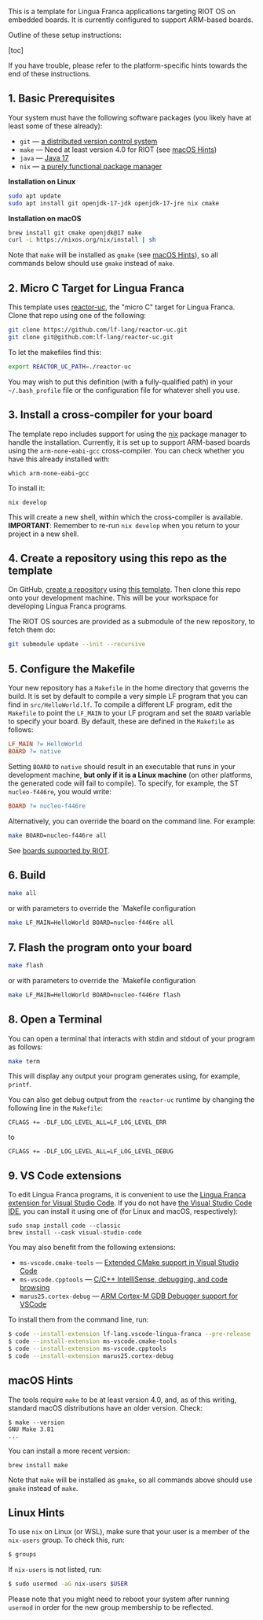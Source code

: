 This is a template for Lingua Franca applications targeting RIOT OS on embedded boards. It is currently configured to support ARM-based boards.

Outline of these setup instructions:

[toc]

If you have trouble, please refer to the platform-specific hints towards the end of these instructions.

## 1. Basic Prerequisites

Your system must have the following software packages (you likely have at least some of these already):

 - `git` — [a distributed version control system](https://git-scm.com/)
 - `make` — Need at least version 4.0 for RIOT (see [macOS Hints](#macos-hints))
 - `java` — [Java 17](https://openjdk.org/projects/jdk/17)
 - `nix` — [a purely functional package manager](https://nix.dev/tutorials/install-nix)

**Installation on Linux**

```bash
sudo apt update
sudo apt install git openjdk-17-jdk openjdk-17-jre nix cmake
```

**Installation on macOS**

```bash
brew install git cmake openjdk@17 make
curl -L https://nixos.org/nix/install | sh
```

Note that `make` will be installed as `gmake` (see [macOS Hints](#macos-hints)), so all commands below should use `gmake` instead of `make`.

## 2. Micro C Target for Lingua Franca

This template uses [reactor-uc](https://github.com/lf-lang/reactor-uc), the "micro C" target for Lingua Franca. Clone that repo using one of the following:

```bash
git clone https://github.com/lf-lang/reactor-uc.git
git clone git@github.com:lf-lang/reactor-uc.git
```

To let the makefiles find this:

```bash
export REACTOR_UC_PATH=./reactor-uc
```

You may wish to put this definition (with a fully-qualified path) in your `~/.bash_profile` file or the configuration file for whatever shell you use.

## 3. Install a cross-compiler for your board

The template repo includes support for using the [nix](https://nix.dev) package manager to handle the installation. Currently, it is set up to support ARM-based boards using the `arm-none-eabi-gcc` cross-compiler.  You can check whether you have this already installed with:

```
which arm-none-eabi-gcc
```

To install it:

```
nix develop
```

This will create a new shell, within which the cross-compiler is available.
**IMPORTANT**: Remember to re-run `nix develop` when you return to your project in a new shell.

## 4. Create a repository using this repo as the template

On GitHub, [create a repository](https://docs.github.com/en/repositories/creating-and-managing-repositories/creating-a-repository-from-a-template) using [this template](https://github.com/lf-lang/lf-riot-uc-template).
Then clone this repo onto your development machine.
This will be your workspace for developing Lingua Franca programs.

The RIOT OS sources are provided as a submodule of the new repository, to fetch them do:

```bash
git submodule update --init --recursive
```


## 5. Configure the Makefile

Your new repository has a `Makefile` in the home directory that governs the build. It is set by default to compile a very simple LF program that you can find in `src/HelloWorld.lf`.  To compile a different LF program, edit the `Makefile` to point the `LF_MAIN` to your LF program and
set the `BOARD` variable to specify your board.  By default, these are defined in the `Makefile` as follows:

```Makefile
LF_MAIN ?= HelloWorld
BOARD ?= native
```

Setting `BOARD` to `native` should result in an executable that runs in your development machine, **but only if it is a Linux machine** (on other platforms, the generated code will fail to compile).  To specify, for example, the ST `nucleo-f446re`, you would write:

```Makefile
BOARD ?= nucleo-f446re
```

Alternatively, you can override the board on the command line. For example:

```sh
make BOARD=nucleo-f446re all
```

See [boards supported by RIOT](https://www.riot-os.org/boards.html).

## 6. Build

```bash
make all
```

or with parameters to override the `Makefile configuration

```bash
make LF_MAIN=HelloWorld BOARD=nucleo-f446re all
```

## 7. Flash the program onto your board

```bash
make flash
```

or with parameters to override the `Makefile configuration

```bash
make LF_MAIN=HelloWorld BOARD=nucleo-f446re flash
```

## 8. Open a Terminal

You can open a terminal that interacts with stdin and stdout of your program as follows:

```bash
make term
```

This will display any output your program generates using, for example, `printf`.

You can also get debug output from the `reactor-uc` runtime by changing the following line in the `Makefile`:

```
CFLAGS += -DLF_LOG_LEVEL_ALL=LF_LOG_LEVEL_ERR
```

to

```
CFLAGS += -DLF_LOG_LEVEL_ALL=LF_LOG_LEVEL_DEBUG
```

## 9. VS Code extensions

To edit Lingua Franca programs, it is convenient to use the [Lingua Franca extension for Visual Studio Code](https://marketplace.visualstudio.com/items?itemName=lf-lang.vscode-lingua-franca).
If you do not have [the Visual Studio Code IDE](https://code.visualstudio.com/download), you can install it using one of (for Linux and macOS, respectively):

```
sudo snap install code --classic
brew install --cask visual-studio-code
```

You may also benefit from the following extensions:

 - `ms-vscode.cmake-tools` — [Extended CMake support in Visual Studio Code](https://marketplace.visualstudio.com/items?itemName=ms-vscode.cmake-tools)
 - `ms-vscode.cpptools` — [C/C++ IntelliSense, debugging, and code browsing](https://marketplace.visualstudio.com/items?itemName=ms-vscode.cpptools)
 - `marus25.cortex-debug` — [ARM Cortex-M GDB Debugger support for VSCode](https://marketplace.visualstudio.com/items?itemName=marus25.cortex-debug)

To install them from the command line, run:

```bash
$ code --install-extension lf-lang.vscode-lingua-franca --pre-release
$ code --install-extension ms-vscode.cmake-tools
$ code --install-extension ms-vscode.cpptools
$ code --install-extension marus25.cortex-debug
```


## macOS Hints

The tools require `make` to be at least version 4.0, and, as of this writing, standard macOS distributions have an older version.  Check:

```
$ make --version
GNU Make 3.81
...
```

You can install a more recent version:

```
brew install make
```

Note that `make` will be installed as `gmake`, so all commands above should use `gmake` instead of `make`.

## Linux Hints

To use `nix` on Linux (or WSL), make sure that your user is a member of the `nix-users` group. To check this, run:

```bash
$ groups
```

If `nix-users` is not listed, run:

```bash
$ sudo usermod -aG nix-users $USER
```

Please note that you might need to reboot your system after running `usermod` in order for the new group membership to be reflected.


